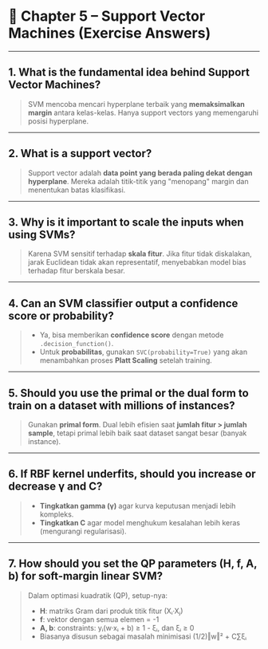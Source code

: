 # 📘 Chapter 5 – Support Vector Machines (Exercise Answers)

---

## 1. What is the fundamental idea behind Support Vector Machines?
> SVM mencoba mencari hyperplane terbaik yang **memaksimalkan margin** antara kelas-kelas. Hanya support vectors yang memengaruhi posisi hyperplane.

---

## 2. What is a support vector?
> Support vector adalah **data point yang berada paling dekat dengan hyperplane**. Mereka adalah titik-titik yang "menopang" margin dan menentukan batas klasifikasi.

---

## 3. Why is it important to scale the inputs when using SVMs?
> Karena SVM sensitif terhadap **skala fitur**. Jika fitur tidak diskalakan, jarak Euclidean tidak akan representatif, menyebabkan model bias terhadap fitur berskala besar.

---

## 4. Can an SVM classifier output a confidence score or probability?
> - Ya, bisa memberikan **confidence score** dengan metode `.decision_function()`.
> - Untuk **probabilitas**, gunakan `SVC(probability=True)` yang akan menambahkan proses **Platt Scaling** setelah training.

---

## 5. Should you use the primal or the dual form to train on a dataset with millions of instances?
> Gunakan **primal form**. Dual lebih efisien saat **jumlah fitur > jumlah sample**, tetapi primal lebih baik saat dataset sangat besar (banyak instance).

---

## 6. If RBF kernel underfits, should you increase or decrease γ and C?
> - **Tingkatkan gamma (γ)** agar kurva keputusan menjadi lebih kompleks.
> - **Tingkatkan C** agar model menghukum kesalahan lebih keras (mengurangi regularisasi).

---

## 7. How should you set the QP parameters (H, f, A, b) for soft-margin linear SVM?
> Dalam optimasi kuadratik (QP), setup-nya:
> - **H**: matriks Gram dari produk titik fitur (Xᵢ·Xⱼ)
> - **f**: vektor dengan semua elemen = -1
> - **A, b**: constraints: yᵢ(w·xᵢ + b) ≥ 1 - ξᵢ, dan ξᵢ ≥ 0
> - Biasanya disusun sebagai masalah minimisasi (1/2)‖w‖² + C∑ξᵢ




